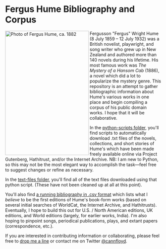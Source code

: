 # Fergus Hume Bibliography and Corpus

<img align="left" src="https://upload.wikimedia.org/wikipedia/commons/thumb/9/9b/Fergus_Hume.jpg/440px-Fergus_Hume.jpg" alt="Photo of Fergus Hume, ca. 1882" width="270" height="400" align="top">
Fergusson "Fergus" Wright Hume (8 July 1859 – 12 July 1932) was a British novelist, playwright, and song writer who grew up in New Zealand and authored more than 140 novels during his lifetime. His most famous work was <em>The Mystery of a Hansom Cab</em> (1886), a novel which did a lot to popularize the mystery genre. This repository is an attempt to gather bibliographic information about Hume's various works in one place and begin compiling a corpus of his public domain works. I hope that it will be collaborative. 


In the [python-scripts folder](/python-scripts), you'll find scripts to automatically download .txt files of the novels, collections, and short stories of Hume's which have been made freely available online via Project Gutenberg, Hathitrust, and/or the Internet Archive. NB: I am new to Python, so this may not be the most elegant way to accomplish the task––feel free to suggest changes or refine as necessary.

In the [text-files folder](/text-files), you'll find all of the text files downloaded using that python script. (These have not been cleaned up at all at this point).

You'll also find [a running bibliography in .csv format](/HumeBib.csv) which lists what I *believe* to be the first editions of Hume's book-form works (based on several initial searches of WorldCat, the Internet Archive, and Hathitrusts). Eventually, I hope to build this out for U.S. / North American editions, UK editions, and World editions (largely, for earlier works, India). I'm also hoping to pinpoint songs, periodical publications, plays, and extant papers (correspondence, etc.). 

If you are interested in contributing information or collaborating, please feel free to <a href="mailto:courtney.floyd@virginia.edu">drop me a line</a> or contact me on Twitter <a href="https://twitter.com/home?prefetchTimestamp=1566576602729">@cannfloyd</a>. 


